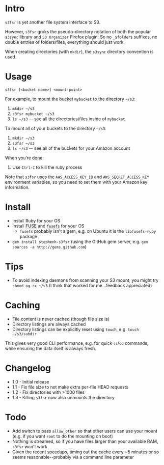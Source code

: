 
Intro
=====

`s3fsr` is yet another file system interface to S3.

However, `s3fsr` groks the pseudo-directory notation of both the popular `s3sync` library and `S3 Organizer` Firefox plugin. So no `_$folder$` suffixes, no double entries of folders/files, everything should just work.

When creating directories (with `mkdir`), the `s3sync` directory convention is used.

Usage
=====

`s3fsr [<bucket-name>] <mount-point>`

For example, to mount the bucket `mybucket` to the directory `~/s3`:

1. `mkdir ~/s3`
2. `s3fsr mybucket ~/s3`
3. `ls ~/s3` -- see all the directories/files inside of `mybucket`

To mount all of your buckets to the directory `~/s3`:

1. `mkdir ~/s3`
2. `s3fsr ~/s3`
3. `ls ~/s3` -- see all of the buckets for your Amazon account

When you're done:

1. Use `Ctrl-C` to kill the ruby process

Note that `s3fsr` uses the `AWS_ACCESS_KEY_ID` and `AWS_SECRET_ACCESS_KEY` environment variables, so you need to set them with your Amazon key information.

Install
=======

* Install Ruby for your OS
* Install [FUSE](http://fuse.sourceforge.net/) and [`fusefs`](http://rubyforge.org/projects/fusefs/) for your OS
  * `fusefs` probably isn't a gem, e.g. on Ubuntu it is the `libfusefs-ruby` package
* `gem install stephenh-s3fsr` (using the GitHub gem server, e.g. `gem sources -a http://gems.github.com`)

Tips
====

* To avoid indexing daemons from scanning your S3 mount, you might try `chmod og-rx ~/s3` (I think that worked for me...feedback appreciated)

Caching
=======

* File content is never cached (though file size is)
* Directory listings are always cached
* Directory listings can be explicitly reset using `touch`, e.g. `touch ~/s3/subdir` 

This gives very good CLI performance, e.g. for quick `ls`/`cd` commands, while ensuring the data itself is always fresh.

Changelog
=========

* 1.0 - Initial release
* 1.1 - Fix file size to not make extra per-file HEAD requests
* 1.2 - Fix directories with >1000 files
* 1.3 - Killing `s3fsr` now also unmounts the directory

Todo
====

* Add switch to pass `allow_other` so that other users can use your mount (e.g. if you want `root` to do the mounting on boot)
* Nothing is streamed, so if you have files larger than your available RAM, `s3fsr` won't work
* Given the recent speedups, timing out the cache every ~5 minutes or so seems reasonable--probably via a command line parameter

